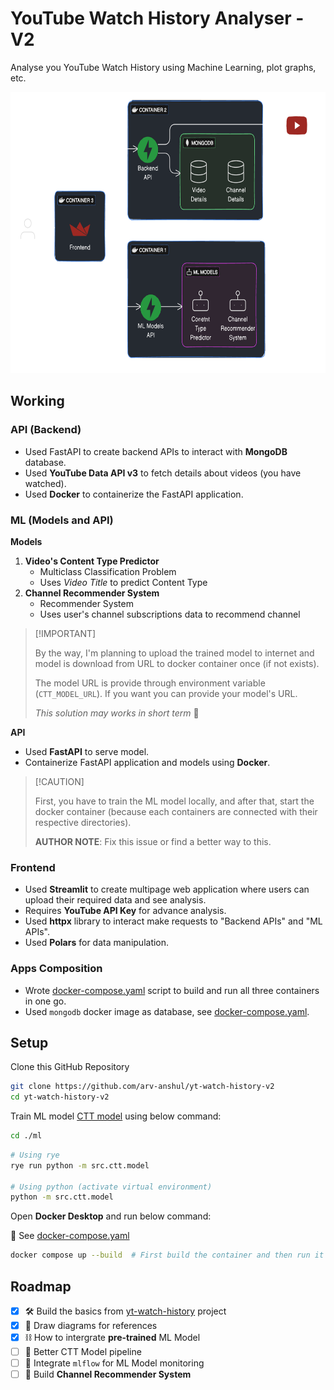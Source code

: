 # YouTube Watch History Analyser - V2

Analyse you YouTube Watch History using Machine Learning, plot graphs, etc.

<p align=center>
  <img src="assets/img/diagram-for-v2.png" height="450px" title="Architecture of Project">
</p>

## Working

### API (Backend)

- Used FastAPI to create backend APIs to interact with **MongoDB** database.
- Used **YouTube Data API v3** to fetch details about videos (you have watched).
- Used **Docker** to containerize the FastAPI application.

### ML (Models and API)

**Models**

1. **Video's Content Type Predictor**
   - Multiclass Classification Problem
   - Uses _Video Title_ to predict Content Type
2. **Channel Recommender System**
   - Recommender System
   - Uses user's channel subscriptions data to recommend channel

> \[!IMPORTANT\]
>
> By the way, I'm planning to upload the trained model to internet and
> model is download from URL to docker container once (if not exists).
>
> The model URL is provide through environment variable (`CTT_MODEL_URL`).
> If you want you can provide your model's URL.
>
> _This solution may works in short term_ 🤞

**API**

- Used **FastAPI** to serve model.
- Containerize FastAPI application and models using **Docker**.

> \[!CAUTION\]
>
> First, you have to train the ML model locally, and after that, start the docker
> container (because each containers are connected with their respective directories).
>
> **AUTHOR NOTE**: Fix this issue or find a better way to this.

### Frontend

- Used **Streamlit** to create multipage web application where users can upload their
  required data and see analysis.
- Requires **YouTube API Key** for advance analysis.
- Used **httpx** library to interact make requests to "Backend APIs" and "ML APIs".
- Used **Polars** for data manipulation.

### Apps Composition

- Wrote [docker-compose.yaml] script to build and run all three containers in one go.
- Used `mongodb` docker image as database, see [docker-compose.yaml].

## Setup

Clone this GitHub Repository

```bash
git clone https://github.com/arv-anshul/yt-watch-history-v2
cd yt-watch-history-v2
```

Train ML model [CTT model](ml/src/ctt/training.py) using below command:

```bash
cd ./ml
```

```bash
# Using rye
rye run python -m src.ctt.model

# Using python (activate virtual environment)
python -m src.ctt.model
```

Open **Docker Desktop** and run below command:

👀 See [docker-compose.yaml]

```bash
docker compose up --build  # First build the container and then run it (for first time)
```

## Roadmap

- [x] 🛠️ Build the basics from [yt-watch-history] project
- [x] 🎨 Draw diagrams for references
- [x] ⛓️ How to intergrate **pre-trained** ML Model
- [ ] 👷 Better CTT Model pipeline
- [ ] 📌 Integrate `mlflow` for ML Model monitoring
- [ ] 🤖 Build **Channel Recommender System**

[docker-compose.yaml]: docker-compose.yaml
[yt-watch-history]: https://github.com/arv-anshul/yt-watch-history
